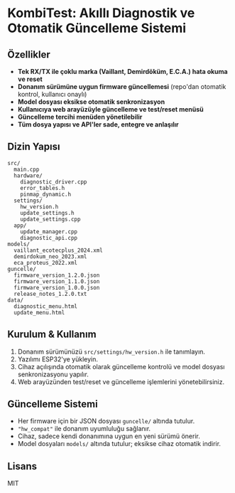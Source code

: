 # KombiTest: Akıllı Diagnostik ve Otomatik Güncelleme Sistemi

## Özellikler
- **Tek RX/TX ile çoklu marka (Vaillant, Demirdöküm, E.C.A.) hata okuma ve reset**
- **Donanım sürümüne uygun firmware güncellemesi** (repo'dan otomatik kontrol, kullanıcı onaylı)
- **Model dosyası eksikse otomatik senkronizasyon**
- **Kullanıcıya web arayüzüyle güncelleme ve test/reset menüsü**
- **Güncelleme tercihi menüden yönetilebilir**
- **Tüm dosya yapısı ve API'ler sade, entegre ve anlaşılır**

## Dizin Yapısı
```text
src/
  main.cpp
  hardware/
    diagnostic_driver.cpp
    error_tables.h
    pinmap_dynamic.h
  settings/
    hw_version.h
    update_settings.h
    update_settings.cpp
  app/
    update_manager.cpp
    diagnostic_api.cpp
models/
  vaillant_ecotecplus_2024.xml
  demirdokum_neo_2023.xml
  eca_proteus_2022.xml
guncelle/
  firmware_version_1.2.0.json
  firmware_version_1.1.0.json
  firmware_version_1.0.0.json
  release_notes_1.2.0.txt
data/
  diagnostic_menu.html
  update_menu.html
```

## Kurulum & Kullanım
1. Donanım sürümünüzü `src/settings/hw_version.h` ile tanımlayın.
2. Yazılımı ESP32'ye yükleyin.
3. Cihaz açılışında otomatik olarak güncelleme kontrolü ve model dosyası senkronizasyonu yapılır.
4. Web arayüzünden test/reset ve güncelleme işlemlerini yönetebilirsiniz.

## Güncelleme Sistemi
- Her firmware için bir JSON dosyası `guncelle/` altında tutulur.
- `"hw_compat"` ile donanım uyumluluğu sağlanır.
- Cihaz, sadece kendi donanımına uygun en yeni sürümü önerir.
- Model dosyaları `models/` altında tutulur; eksikse cihaz otomatik indirir.

## Lisans
MIT
